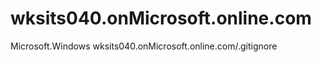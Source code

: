 # wksits040.onMicrosoft.online.com
Microsoft.Windows
        wksits040.onMicrosoft.online.com/.gitignore

      
